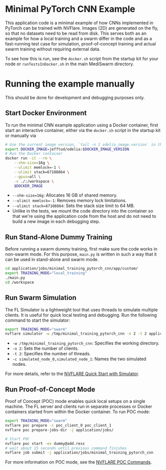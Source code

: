 # Minimal PyTorch CNN Example

This application code is a minimal example of how CNNs implemented in PyTorch can be trained with NVFlare.
Images (2D) are generated on the fly, so that no datasets need to be read from disk.
This serves both as an example for how a local training and a swarm differ in the code and as a fast-running test case for simulation, proof-of-concept training and actual swarm training without requiring external data.

To see how this is run, see the `docker.sh` script from the startup kit for your node or `runTestsInDocker.sh` in the main MediSwarm directory.

# Running the example manually

This should be done for development and debugging purposes only.

## Start Docker Environment

To run the minimal CNN example application using a Docker container, first start an interactive container, either via the `docker.sh` script in the startup kit or manually via

```bash
# Use the current image version, `tail -n 1 odelia_image.version` in the main MediSwarm directory
export DOCKER_IMAGE=jefftud/odelia:$DOCKER_IMAGE_VERSION
# Run the Docker container
docker run -it --rm \
    --shm-size=16g \
    --ulimit memlock=-1 \
    --ulimit stack=67108864 \
    --gpus=all \
    -v ./:/workspace \
    $DOCKER_IMAGE
```

* `--shm-size=16g`: Allocates 16 GB of shared memory.
* `--ulimit memlock=-1`: Removes memory lock limitations.
* `--ulimit stack=67108864`: Sets the stack size limit to 64 MB.
* Unlike in the tests, we mount the code directory into the container so that we're using the application code from the host and do not need to build a new image in each debugging step.

## Run Stand-Alone Dummy Training

Before running a swarm dummy training, first make sure the code works in non-swarm mode. For this purpose, `main.py` is written in such a way that it can be used in stand-alone and swarm mode.

```bash
cd application/jobs/minimal_training_pytorch_cnn/app/custom/
export TRAINING_MODE="local_training"
./main.py
cd /workspace
```

## Run Swarm Simulation

The FL Simulator is a lightweight tool that uses threads to simulate multiple clients. It is useful for quick local testing and debugging. Run the following command to start the simulator:

```bash
export TRAINING_MODE="swarm"
nvflare simulator -w /tmp/minimal_training_pytorch_cnn -n 2 -t 2 application/jobs/minimal_training_pytorch_cnn -c simulated_node_0,simulated_node_1
```

* `-w /tmp/minimal_training_pytorch_cnn`: Specifies the working directory.
* `-n 2`: Sets the number of clients.
* `-t 2`: Specifies the number of threads.
* `-c simulated_node_0,simulated_node_1`: Names the two simulated nodes.

For more details, refer to the [NVFLARE Quick Start with Simulator](https://nvflare.readthedocs.io/en/2.4.1/getting_started.html#quick-start-with-simulator).

## Run Proof-of-Concept Mode

Proof of Concept (POC) mode enables quick local setups on a single machine. The FL server and clients run in separate processes or Docker containers started from within the Docker container. To run POC mode:

```bash
export TRAINING_MODE="swarm"
nvflare poc prepare -c poc_client_0 poc_client_1
nvflare poc prepare-jobs-dir -j application/jobs/

# Start POC
nvflare poc start -ex dummy@add.ress
# wait about 15 seconds until previous command finishes
nvflare job submit -j application/jobs/minimal_training_pytorch_cnn
```

For more information on POC mode, see the [NVFLARE POC Commands](https://nvflare.readthedocs.io/en/2.4.1/user_guide/nvflare_cli/poc_command.html).
